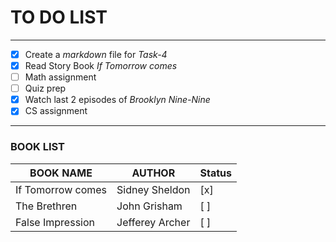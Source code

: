 # **TO DO LIST**
___
* [x] Create a *markdown* file for *Task-4*
* [x] Read Story Book *If Tomorrow comes* 
* [ ] Math assignment
* [ ] Quiz prep
* [x] Watch last 2 episodes of *Brooklyn Nine-Nine*
* [x] CS assignment
___

### **BOOK LIST**

| BOOK NAME         |  AUTHOR         | Status|
| ----------------- | --------------- |------ |
|If Tomorrow comes  | Sidney Sheldon  | [x]   |
|The Brethren       | John Grisham    | [ ]   |
|False Impression   | Jefferey Archer | [ ]   |